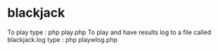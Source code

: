 # blackjack
To play type : php play.php
To play and have results log to a file called blackjack.log  type : php playwlog.php
